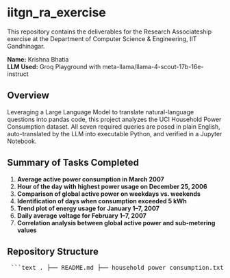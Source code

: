 # iitgn_ra_exercise

This repository contains the deliverables for the Research Associateship exercise at the Department of Computer Science & Engineering, IIT Gandhinagar.

**Name:** Krishna Bhatia  
**LLM Used:** Groq Playground with meta-llama/llama-4-scout-17b-16e-instruct  

## Overview

Leveraging a Large Language Model to translate natural-language questions into pandas code, this project analyzes the UCI Household Power Consumption dataset. All seven required queries are posed in plain English, auto-translated by the LLM into executable Python, and verified in a Jupyter Notebook.

## Summary of Tasks Completed

1. **Average active power consumption in March 2007**  
2. **Hour of the day with highest power usage on December 25, 2006**  
3. **Comparison of global active power on weekdays vs. weekends**  
4. **Identification of days when consumption exceeded 5 kWh**  
5. **Trend plot of energy usage for January 1–7, 2007**  
6. **Daily average voltage for February 1–7, 2007**  
7. **Correlation analysis between global active power and sub-metering values**  

## Repository Structure

<pre markdown> ```text . ├── README.md ├── household_power_consumption.txt # Raw dataset from UCI ├── llm_queries_results.ipynb # Notebook with: │ ├── Data loading and preprocessing │ ├── LLM-generated pandas code │ ├── Verified outputs & metrics │ └── Matplotlib visualizations └── llm_queries_prompts.ipynb # Natural-language prompts ``` </pre>
